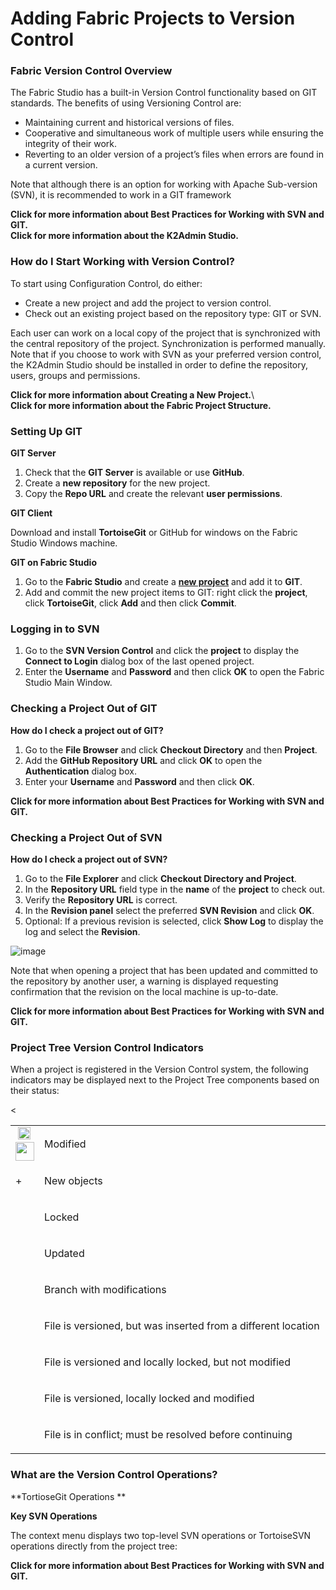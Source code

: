 # Adding Fabric Projects to Version Control

### Fabric Version Control Overview

The Fabric Studio has a built-in Version Control functionality based on GIT standards. The benefits of using Versioning Control are:

* Maintaining current and historical versions of files.
* Cooperative and simultaneous work of multiple users while ensuring the integrity of their work. 
* Reverting to an older version of a project’s files when errors are found in a current version.

Note that although there is an option for working with Apache Sub-version (SVN), it is recommended to work in a GIT framework

**Click for more information about Best Practices for Working with SVN and GIT.**\
**Click for more information about the K2Admin Studio.** 

### How do I Start Working with Version Control?
 
To start using Configuration Control, do either:

* Create a new project and add the project to version control.
* Check out an existing project based on the repository type: GIT or SVN.

Each user can work on a local copy of the project that is synchronized with the central repository of the project. Synchronization is performed manually.\
Note that if you choose to work with SVN as your preferred version control, the K2Admin Studio should be installed in order to define the repository, users, groups and permissions.

**Click for more information about Creating a New Project.**\  
**Click for more information about the Fabric Project Structure.**

### Setting Up GIT

**GIT Server**

1.	Check that the **GIT Server** is available or use **GitHub**.
2.	Create a **new repository** for the new project.
3.	Copy the **Repo URL** and create the relevant **user permissions**. 

**GIT Client**

Download and install **TortoiseGit** or GitHub for windows on the Fabric Studio Windows machine.

**GIT on Fabric Studio** 

1.	Go to the **Fabric Studio** and create a [**new project**](https://github.com/k2view-academy/K2View-Academy/blob/master/articles/04_general/05_creating_a_new_project.md) and add it to **GIT**.
2.	Add and commit the new project items to GIT: right click the **project**, click **TortoiseGit**, click **Add** and then click **Commit**. 

### Logging in to SVN

1.	Go to the **SVN Version Control** and click the **project** to display the **Connect to Login** dialog box of the last opened project.
2.	Enter the **Username** and **Password** and then click **OK** to open the Fabric Studio Main Window.

### Checking a Project Out of GIT
 
**How do I check a project out of GIT?**
1.	Go to the **File Browser** and click **Checkout Directory** and then **Project**.
2.	Add the **GitHub Repository URL** and click **OK** to open the **Authentication** dialog box.
3.	Enter your **Username** and **Password** and then click **OK**.


**Click for more information about Best Practices for Working with SVN and GIT.**

### Checking a Project Out of SVN
 
**How do I check a project out of SVN?**

1.	Go to the **File Explorer** and click **Checkout Directory and Project**. 
2.	In the **Repository URL** field type in the **name** of the **project** to check out.
3.	Verify the **Repository URL** is correct.
4.	In the  **Revision panel** select the preferred **SVN Revision** and click **OK**.
5.	Optional: If a previous revision is selected, click **Show Log** to display the log and select the **Revision**.

![image](https://github.com/k2view-academy/K2View-Academy/blob/master/articles/04_general/images/04_06_01%20revision.jpg)

Note that when opening a project that has been updated and committed to the repository by another user, a warning is displayed requesting confirmation that the revision on the local machine is up-to-date.

**Click for more information about Best Practices for Working with SVN and GIT.**

### Project Tree Version Control Indicators

When a project is registered in the Version Control system, the following indicators may be displayed next to the Project Tree components based on their status:

<<table width="576">
<tbody>
<tr>
<td width="22">&nbsp;<img src="&lt;td width=&quot;22&quot;&gt;" alt="" width="20" height="20" /><img src="https://github.com/k2view-academy/K2View-Academy/blob/master/articles/04_general/images/04_06_02%20icon%201.jpg" alt="" width="30" height="30" /></td>
<td width="554">
<p>Modified</p>
</td>
</tr>
<tr>
<td width="22">
<p>+</p>
</td>
<td width="554">
<p>New objects</p>
</td>
</tr>
<tr>
<td width="22">&nbsp;</td>
<td width="554">
<p>Locked</p>
</td>
</tr>
<tr>
<td width="22">&nbsp;</td>
<td width="554">
<p>Updated</p>
</td>
</tr>
<tr>
<td width="22">&nbsp;</td>
<td width="554">
<p>Branch with modifications</p>
</td>
</tr>
<tr>
<td width="22">&nbsp;</td>
<td width="554">
<p>File is versioned,&nbsp;but&nbsp;was&nbsp;inserted&nbsp;from&nbsp;a different&nbsp;location</p>
</td>
</tr>
<tr>
<td width="22">&nbsp;</td>
<td width="554">
<p>File&nbsp;is&nbsp;versioned&nbsp;and&nbsp;locally&nbsp;locked,&nbsp;but&nbsp;not&nbsp;modified</p>
</td>
</tr>
<tr>
<td width="22">&nbsp;</td>
<td width="554">
<p>File&nbsp;is&nbsp;versioned,&nbsp;locally&nbsp;locked&nbsp;and&nbsp;modified</p>
</td>
</tr>
<tr>
<td width="22">&nbsp;</td>
<td width="554">
<p>File&nbsp;is&nbsp;in&nbsp;conflict;&nbsp;must&nbsp;be&nbsp;resolved&nbsp;before&nbsp;continuing</p>
</td>
</tr>
</tbody>
</table>

### What are the Version Control Operations?
  
**TortioseGit Operations **


**Key SVN Operations**

The context menu displays two top-level SVN operations or TortoiseSVN operations directly from the project tree:

**Click for more information about Best Practices for Working with SVN and GIT.**


